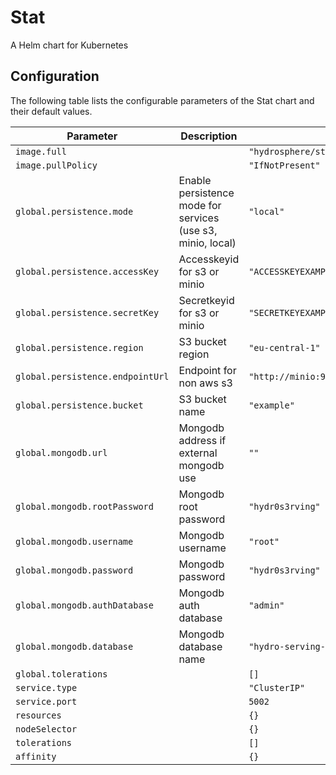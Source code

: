 
Stat
===========

A Helm chart for Kubernetes


## Configuration

The following table lists the configurable parameters of the Stat chart and their default values.

| Parameter                | Description             | Default        |
| ------------------------ | ----------------------- | -------------- |
| `image.full` |  | `"hydrosphere/stat:343d76a3b01b73b5170d5ae602b0066fe0eeb211"` |
| `image.pullPolicy` |  | `"IfNotPresent"` |
| `global.persistence.mode` | Enable persistence mode for services (use s3, minio, local) | `"local"` |
| `global.persistence.accessKey` | Accesskeyid for s3 or minio | `"ACCESSKEYEXAMPLE"` |
| `global.persistence.secretKey` | Secretkeyid for s3 or minio | `"SECRETKEYEXAMPLE"` |
| `global.persistence.region` | S3 bucket region | `"eu-central-1"` |
| `global.persistence.endpointUrl` | Endpoint for non aws s3 | `"http://minio:9000"` |
| `global.persistence.bucket` | S3 bucket name | `"example"` |
| `global.mongodb.url` | Mongodb address if external mongodb use | `""` |
| `global.mongodb.rootPassword` | Mongodb root password | `"hydr0s3rving"` |
| `global.mongodb.username` | Mongodb username | `"root"` |
| `global.mongodb.password` | Mongodb password | `"hydr0s3rving"` |
| `global.mongodb.authDatabase` | Mongodb auth database | `"admin"` |
| `global.mongodb.database` | Mongodb database name | `"hydro-serving-data-profiler"` |
| `global.tolerations` |  | `[]` |
| `service.type` |  | `"ClusterIP"` |
| `service.port` |  | `5002` |
| `resources` |  | `{}` |
| `nodeSelector` |  | `{}` |
| `tolerations` |  | `[]` |
| `affinity` |  | `{}` |





